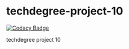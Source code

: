 # techdegree-project-10

[![Codacy Badge](https://api.codacy.com/project/badge/Grade/d55409a80c6543f8bb7b9659afd19852)](https://www.codacy.com/app/anthony0030/techdegree-project-10?utm_source=github.com&amp;utm_medium=referral&amp;utm_content=anthony0030/techdegree-project-10&amp;utm_campaign=Badge_Grade)

techdegree project 10
